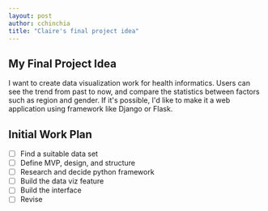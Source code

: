 ```yaml
---
layout: post
author: cchinchia
title: "Claire's final project idea"
---
```


## My Final Project Idea

I want to create data visualization work for health informatics. Users can see the trend from past to now, and compare the statistics between factors such as region and gender. If it's possible, I'd like to make it a web application using framework like Django or Flask.

## Initial Work Plan
- [ ] Find a suitable data set
- [ ] Define MVP, design, and structure
- [ ] Research and decide python framework
- [ ] Build the data viz feature
- [ ] Build the interface
- [ ] Revise
